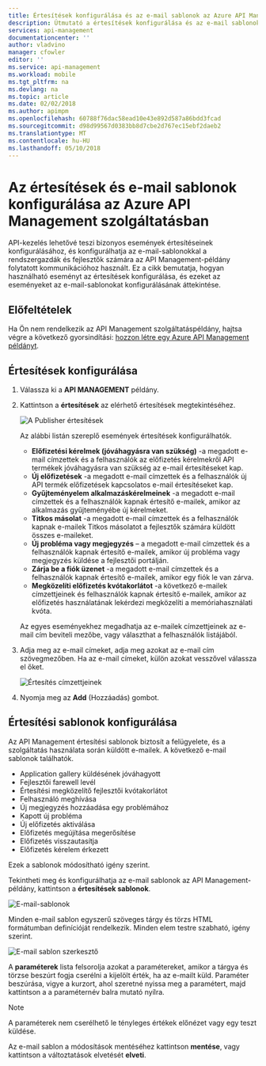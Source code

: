 ```yaml
---
title: Értesítések konfigurálása és az e-mail sablonok az Azure API Management |} Microsoft Docs
description: Útmutató a értesítések konfigurálása és az e-mail sablonok az Azure API Management.
services: api-management
documentationcenter: ''
author: vladvino
manager: cfowler
editor: ''
ms.service: api-management
ms.workload: mobile
ms.tgt_pltfrm: na
ms.devlang: na
ms.topic: article
ms.date: 02/02/2018
ms.author: apimpm
ms.openlocfilehash: 60788f76dac58ead10e43e892d587a86bdd3fcad
ms.sourcegitcommit: d98d99567d0383bb8d7cbe2d767ec15ebf2daeb2
ms.translationtype: MT
ms.contentlocale: hu-HU
ms.lasthandoff: 05/10/2018
---
```

# <a name="how-to-configure-notifications-and-email-templates-in-azure-api-management"></a>Az értesítések és e-mail sablonok konfigurálása az Azure API Management szolgáltatásban
API-kezelés lehetővé teszi bizonyos események értesítéseinek konfigurálásához, és konfigurálhatja az e-mail-sablonokkal a rendszergazdák és fejlesztők számára az API Management-példány folytatott kommunikációhoz használt. Ez a cikk bemutatja, hogyan használható eseményt az értesítések konfigurálása, és ezeket az eseményeket az e-mail-sablonokat konfigurálásának áttekintése.

## <a name="prerequisites"></a>Előfeltételek

Ha Ön nem rendelkezik az API Management szolgáltatáspéldány, hajtsa végre a következő gyorsindítási: [hozzon létre egy Azure API Management példányt](get-started-create-service-instance.md).

## <a name="publisher-notifications"> </a>Értesítések konfigurálása

1. Válassza ki a **API MANAGEMENT** példány.
2. Kattintson a **értesítések** az elérhető értesítések megtekintéséhez.

    ![A Publisher értesítések][api-management-publisher-notifications]

    Az alábbi listán szereplő események értesítések konfigurálhatók.

    * **Előfizetési kérelmek (jóváhagyásra van szükség)** -a megadott e-mail címzettek és a felhasználók az előfizetés kérelmekről API termékek jóváhagyásra van szükség az e-mail értesítéseket kap.
    * **Új előfizetések** -a megadott e-mail címzettek és a felhasználók új API termék előfizetések kapcsolatos e-mail értesítéseket kap.
    * **Gyűjteményelem alkalmazáskérelmeinek** -a megadott e-mail címzettek és a felhasználók kapnak értesítő e-mailek, amikor az alkalmazás gyűjteményébe új kérelmeket.
    * **Titkos másolat** -a megadott e-mail címzettek és a felhasználók kapnak e-mailek Titkos másolatot a fejlesztők számára küldött összes e-maileket.
    * **Új probléma vagy megjegyzés** – a megadott e-mail címzettek és a felhasználók kapnak értesítő e-mailek, amikor új probléma vagy megjegyzés küldése a fejlesztői portálján.
    * **Zárja be a fiók üzenet** -a megadott e-mail címzettek és a felhasználók kapnak értesítő e-mailek, amikor egy fiók le van zárva.
    * **Megközelíti előfizetés kvótakorlátot** -a következő e-mailek címzettjeinek és felhasználók kapnak értesítő e-mailek, amikor az előfizetés használatának lekérdezi megközelíti a memóriahasználati kvóta.

    Az egyes eseményekhez megadhatja az e-mailek címzettjeinek az e-mail cím beviteli mezőbe, vagy választhat a felhasználók listájából.

3. Adja meg az e-mail címeket, adja meg azokat az e-mail cím szövegmezőben. Ha az e-mail címeket, külön azokat vesszővel válassza el őket.

    ![Értesítés címzettjeinek][api-management-email-addresses]
4. Nyomja meg az **Add** (Hozzáadás) gombot.

## <a name="email-templates"> </a>Értesítési sablonok konfigurálása
Az API Management értesítési sablonok biztosít a felügyelete, és a szolgáltatás használata során küldött e-mailek. A következő e-mail sablonok találhatók.

* Application gallery küldésének jóváhagyott
* Fejlesztői farewell levél
* Értesítési megközelítő fejlesztői kvótakorlátot
* Felhasználó meghívása
* Új megjegyzés hozzáadása egy problémához
* Kapott új probléma
* Új előfizetés aktiválása
* Előfizetés megújítása megerősítése
* Előfizetés visszautasítja
* Előfizetés kérelem érkezett

Ezek a sablonok módosítható igény szerint.

Tekintheti meg és konfigurálhatja az e-mail sablonok az API Management-példány, kattintson a **értesítések sablonok**.

![E-mail-sablonok][api-management-email-templates]

Minden e-mail sablon egyszerű szöveges tárgy és törzs HTML formátumban definícióját rendelkezik. Minden elem testre szabható, igény szerint.

![E-mail sablon szerkesztő][api-management-email-template]

A **paraméterek** lista felsorolja azokat a paramétereket, amikor a tárgya és törzse beszúrt fogja cserélni a kijelölt érték, ha az e-mailt küld. Paraméter beszúrása, vigye a kurzort, ahol szeretné nyissa meg a paramétert, majd kattintson a a paraméternév balra mutató nyílra.

> [!NOTE] 
> A paraméterek nem cserélhető le tényleges értékek előnézet vagy egy teszt küldése.

Az e-mail sablon a módosítások mentéséhez kattintson **mentése**, vagy kattintson a változtatások elvetését **elveti**.
 

[api-management-management-console]: ./media/api-management-howto-configure-notifications/api-management-management-console.png
[api-management-publisher-notifications]: ./media/api-management-howto-configure-notifications/api-management-publisher-notifications.png
[api-management-email-addresses]: ./media/api-management-howto-configure-notifications/api-management-email-addresses.png


[api-management-email-templates]: ./media/api-management-howto-configure-notifications/api-management-email-templates.png
[api-management-email-templates-list]: ./media/api-management-howto-configure-notifications/api-management-email-templates-list.png
[api-management-email-template]: ./media/api-management-howto-configure-notifications/api-management-email-template.png


[Configure publisher notifications]: #publisher-notifications
[Configure email templates]: #email-templates

[How to create and use groups]: api-management-howto-create-groups.md
[How to associate groups with developers]: api-management-howto-create-groups.md#associate-group-developer

[Get started with Azure API Management]: get-started-create-service-instance.md
[Create an API Management service instance]: get-started-create-service-instance.md
